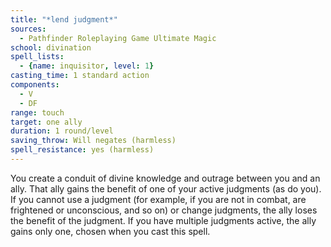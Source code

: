 ```yaml
---
title: "*lend judgment*"
sources:
  - Pathfinder Roleplaying Game Ultimate Magic
school: divination
spell_lists:
  - {name: inquisitor, level: 1}
casting_time: 1 standard action
components:
  - V
  - DF
range: touch
target: one ally
duration: 1 round/level
saving_throw: Will negates (harmless)
spell_resistance: yes (harmless)
---
```


You create a conduit of divine knowledge and outrage between you and an ally. That ally gains the benefit of one of your active judgments (as do you). If you cannot use a judgment (for example, if you are not in combat, are frightened or unconscious, and so on) or change judgments, the ally loses the benefit of the judgment. If you have multiple judgments active, the ally gains only one, chosen when you cast this spell.

